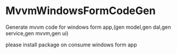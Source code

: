 # MvvmWindowsFormCodeGen
Generate mvvm code for windows form app,(gen model,gen dal,gen service,gen mvvm,gen ui)




please install package on consume windows form app

<?xml version="1.0" encoding="utf-8"?>
<packages>
  <package id="AutoMapper" version="10.0.0" targetFramework="net461" />
  <package id="Dapper" version="2.0.123" targetFramework="net461" />
  <package id="Dapper.Contrib" version="2.0.78" targetFramework="net461" />
  <package id="DapperExtensions" version="1.7.0" targetFramework="net461" />
  <package id="DynamicData" version="7.6.7" targetFramework="net461" />
  <package id="Microsoft.CSharp" version="4.7.0" targetFramework="net461" />
  <package id="Newtonsoft.Json" version="13.0.1" targetFramework="net461" />
  <package id="Oracle.ManagedDataAccess" version="19.11.0" targetFramework="net461" />
  <package id="ReactiveUI" version="18.0.10" targetFramework="net461" />
  <package id="Slapper.AutoMapper" version="2.0.1" targetFramework="net461" />
  <package id="Splat" version="14.2.8" targetFramework="net461" />
  <package id="System.ComponentModel" version="4.3.0" targetFramework="net461" />
  <package id="System.Data.Common" version="4.3.0" targetFramework="net461" />
  <package id="System.Diagnostics.Contracts" version="4.3.0" targetFramework="net461" />
  <package id="System.Dynamic.Runtime" version="4.3.0" targetFramework="net461" />
  <package id="System.Reactive" version="5.0.0" targetFramework="net461" />
  <package id="System.Runtime.CompilerServices.Unsafe" version="4.5.3" targetFramework="net461" />
  <package id="System.Runtime.InteropServices.WindowsRuntime" version="4.3.0" targetFramework="net461" />
  <package id="System.Runtime.Serialization.Primitives" version="4.3.0" targetFramework="net461" />
  <package id="System.Threading.Tasks.Extensions" version="4.5.4" targetFramework="net461" />
</packages>
